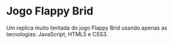 # Jogo Flappy Brid

Um replica muito limitada do jogo Flappy Brid usando apenas as tecnologias: JavaScript, HTML5 e CSS3.